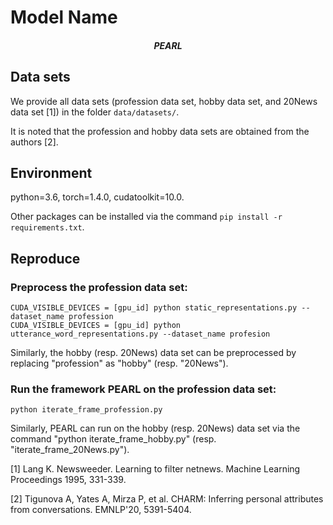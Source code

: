 # Model Name
<h5 align="center">PEARL</h5>

## Data sets
We provide all data sets (profession data set, hobby data set, and 20News data set [1]) in the folder `data/datasets/`.

It is noted that the profession and hobby data sets are obtained from the authors [2].

## Environment
python=3.6, torch=1.4.0, cudatoolkit=10.0. 

Other packages can be installed via the command `pip install -r requirements.txt`.

## Reproduce
### Preprocess the profession data set:

    CUDA_VISIBLE_DEVICES = [gpu_id] python static_representations.py --dataset_name profession
    CUDA_VISIBLE_DEVICES = [gpu_id] python utterance_word_representations.py --dataset_name profesion

Similarly, the hobby (resp. 20News) data set can be preprocessed by replacing "profession" as "hobby" (resp. "20News").
### Run the framework PEARL on the profession data set:

    python iterate_frame_profession.py

Similarly, PEARL can run on the hobby (resp. 20News) data set via the command "python iterate_frame_hobby.py" (resp. "iterate_frame_20News.py").

[1] Lang K. Newsweeder. Learning to filter netnews. Machine Learning Proceedings 1995, 331-339. 

[2] Tigunova A, Yates A, Mirza P, et al. CHARM: Inferring personal attributes from conversations. EMNLP'20, 5391-5404.
